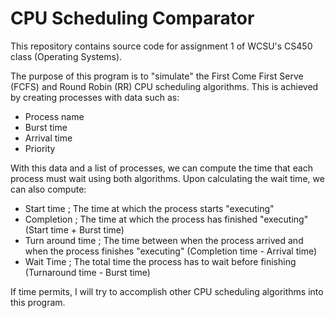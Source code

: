 # CPU Scheduling Comparator

This repository contains source code for assignment 1 of WCSU's CS450 class (Operating Systems).

The purpose of this program is to "simulate" the First Come First Serve (FCFS) and Round Robin (RR) CPU scheduling algorithms.
This is achieved by creating processes with data such as:
  - Process name
  - Burst time 
  - Arrival time
  - Priority
  
With this data and a list of processes, we can compute the time that each process must wait using both algorithms. Upon calculating the wait time, we can also compute:
  - Start time ; The time at which the process starts "executing" 
  - Completion ; The time at which the process has finished "executing" (Start time + Burst time)
  - Turn around time ; The time between when the process arrived and when the process finishes "executing" (Completion time - Arrival time)
   - Wait Time ; The total time the process has to wait before finishing (Turnaround time - Burst time)
  
  
If time permits, I will try to accomplish other CPU scheduling algorithms into this program.
